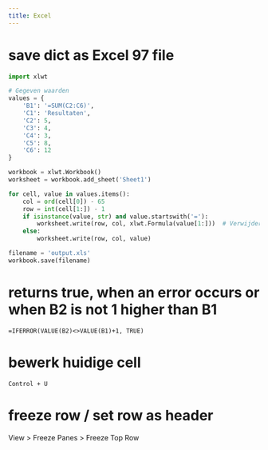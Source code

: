 ```yaml
---
title: Excel
---
```


# save dict as Excel 97 file
```python
import xlwt

# Gegeven waarden
values = {
    'B1': '=SUM(C2:C6)',
    'C1': 'Resultaten',
    'C2': 5,
    'C3': 4,
    'C4': 3,
    'C5': 8,
    'C6': 12
}

workbook = xlwt.Workbook()
worksheet = workbook.add_sheet('Sheet1')

for cell, value in values.items():
    col = ord(cell[0]) - 65
    row = int(cell[1:]) - 1
    if isinstance(value, str) and value.startswith('='):
        worksheet.write(row, col, xlwt.Formula(value[1:]))  # Verwijder '=' voor xlwt Formula
    else:
        worksheet.write(row, col, value)

filename = 'output.xls'
workbook.save(filename)

```

# returns true, when an error occurs or when B2 is not 1 higher than B1
```vbscript
=IFERROR(VALUE(B2)<>VALUE(B1)+1, TRUE)
```

# bewerk huidige cell
```
Control + U
```

# freeze row / set row as header
View > Freeze Panes > Freeze Top Row

